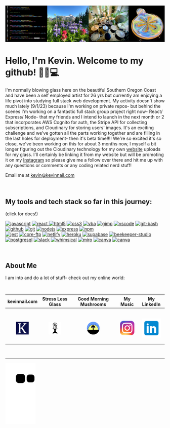 ![banner](banner.png)

# Hello, I'm Kevin.  Welcome to my github! 👋😎💻  

I'm normally blowing glass here on the beautiful Southern Oregon Coast and have been a self employed artist for 26 yrs but currently am enjoying a life pivot into studying full stack web development.  My activity doesn't show much lately (9/1/23) because I'm working on private repos- but behind the scenes I'm working on a fantastic full stack group project right now- React/ Express/ Node- that my friends and I intend to launch in the next month or 2 that incorporates AWS Cognito for auth, the Stripe API for collecting subscriptions, and Cloudinary for storing users' images.  It's an exciting challenge and we've gotten all the parts working together and are filling in the last holes for deployment- then it's beta time!!!!   We're so excited it's so close, we've been working on this for about 3 months now, I myself a bit longer figuring out the Cloudinary technology for my own <a href="[https://www.stresslessglass.kevinnail.com](https://kevinnail.com/)">website</a> uploads for my glass.  I'll certainly be linking it from my website but will be promoting it on my <a href="https://www.instagram.com/stresslessglass">Instagram</a> so please give me a follow over there and hit me up with any questions or comments or any coding related nerd stuff!  

Email me at kevin@kevinnail.com
<br>
<br>
<br>

<h2>My tools and tech stack so far in this journey:</h2>
(click for docs!)
<p align="left">
<a href="https://developer.mozilla.org/en-US/docs/Web/javascript"><img src="https://cdn.jsdelivr.net/gh/devicons/devicon/icons/javascript/javascript-original.svg" alt="javascript" width="35" height="35"/></a>
<a href="https://reactjs.org/docs/getting-started.html"><img src="https://cdn.jsdelivr.net/gh/devicons/devicon/icons/react/react-original.svg"alt="react"width="35"height="35"/> </a>
<a href="https://developer.mozilla.org/en-US/docs/Web/CSS"><img src="https://cdn.jsdelivr.net/gh/devicons/devicon/icons/html5/html5-original.svg" alt="html5" width="35" height="35"/></a>
<a href="https://developer.mozilla.org/en-US/docs/Web/HTML"><img src="https://cdn.jsdelivr.net/gh/devicons/devicon/icons/css3/css3-original.svg" alt="css3" width="35" height="35"/></a>
<a href="https://learn.microsoft.com/en-us/office/vba/api/overview/excel"><img src="https://img2.freepng.fr/20180712/fct/kisspng-visual-basic-for-applications-microsoft-excel-macr-viber-logo-5b47b096a9bdb7.4881573615314249186953.jpg"alt="vba"width="35"height="35"/></a>
<a href="https://www.gimp.org/docs/"><img src="https://vectorified.com/image/gimp-vector-32.png" alt="gimp" width="35" height="35" /></a>
<a href="https://code.visualstudio.com/Docs"><img src="https://cdn.jsdelivr.net/gh/devicons/devicon/icons/vscode/vscode-original.svg" alt="vscode"  width="35" height="35"/></a>
<a href="https://gitforwindows.org/"><img src="https://mccarter.gallerycdn.vsassets.io/extensions/mccarter/start-git-bash/1.2.1/1499505567572/Microsoft.VisualStudio.Services.Icons.Default" alt="git-bash" width="35" height="35"/></a>
<a href="https://docs.github.com/en"><img src="https://gallery.kissclipart.com/20190908/veq/kissclipart-github-icon-logo-icon-media-icon-14f73a17f7bbeb1c.jpg"  alt="github" width="35"  height="35"/></a>
<a href="https://git-scm.com/doc"><img src="https://cdn.jsdelivr.net/gh/devicons/devicon/icons/git/git-original.svg"alt="git" width="35"height="35" /></a>
<a href="https://nodejs.org/en/docs/"><img src="https://cdn.jsdelivr.net/gh/devicons/devicon/icons/nodejs/nodejs-original.svg" alt="nodejs" width="35" height="35"/></a>
<a href="https://expressjs.com/"><img src="https://img.icons8.com/officel/2x/express-js.png" alt="express" width="35" height="35"/></a>
<a href="https://docs.npmjs.com/"><img src="https://cdn.jsdelivr.net/gh/devicons/devicon/icons/npm/npm-original-wordmark.svg"alt="npm" width="35" height="35" /></a><br/>
<a href="https://jestjs.io/docs/getting-started"><img src="https://cdn.jsdelivr.net/gh/devicons/devicon/icons/jest/jest-plain.svg"  alt="jest"  width="35"  height="35"/></a>
<a href="https://www.coreftp.com/doc/"><img src="https://icons.iconarchive.com/icons/hopstarter/sleek-xp-software/256/Core-FTP-icon.png" alt="core-ftp" width="40" height="40"/></a>
<a href="https://docs.netlify.com/"><img src="https://cdn.freebiesupply.com/logos/large/2x/netlify-logo-png-transparent.png"alt="netlify"width="35"height="35" /></a>
<a href="https://devcenter.heroku.com/categories/reference"><img src="https://cdn.jsdelivr.net/gh/devicons/devicon/icons/heroku/heroku-original.svg"alt="heroku"width="35"height="35"/></a>
<a href="https://supabase.com/docs"><img src="https://res.cloudinary.com/practicaldev/image/fetch/s---1zZlXx3--/c_fill,f_auto,fl_progressive,h_320,q_auto,w_320/https://dev-to-uploads.s3.amazonaws.com/uploads/organization/profile_image/1968/c0dbe341-1d94-4192-a93b-921519678894.png"alt="supabase" width="35"height="35" /></a>
<a href="https://docs.beekeeperstudio.io/docs/introduction"><img src="https://ia902906.us.archive.org/14/items/github.com-beekeeper-studio-beekeeper-studio_-_2020-05-31_21-10-07/cover.jpg" alt="beekeeper-studio" width="35" height="35"/></a>
<a href="https://www.postgresql.org/docs/"><img src="https://cdn.jsdelivr.net/gh/devicons/devicon/icons/postgresql/postgresql-original.svg"alt="postgresql"width="35"height="35"/></a>
<a href="https://slack.com/"><img src="https://cdn.jsdelivr.net/gh/devicons/devicon/icons/slack/slack-original.svg"alt="slack"width="35"height="35"/></a>
<a href="https://whimsical.com/docs"><img src="https://static.viget.com/Whimsical.png?mtime=20190204094008&focal=none" alt="whimsical"width="35"height="35"/></a>
<a href="https://miro.com/"><img src="https://cdn-1.webcatalog.io/catalog/miro/miro-icon.png" alt="miro"width="35"height="35"/></a>
<a href="https://www.canva.com/help/about-canva-docs/"><img src="https://cdn.jsdelivr.net/gh/devicons/devicon/icons/canva/canva-original.svg" alt="canva"width="35"height="35"/></a>
<a href="https://cloudinary.com/documentation"><img src="https://res.cloudinary.com/cloudinary/image/upload/new_cloudinary_logo_square.png" alt="canva"width="35"height="35"/></a>  
</p><br>

## About Me

<p align="left">
I am into and do a lot of stuff- check out my online world:</p><br>

| kevinnail.com                                                                                             | Stress Less Glass                                                                                                    | Good Morning Mushrooms                                                                                                      | My Music                                                                                                            | My LinkedIn                                                                                                     |
| --------------------------------------------------------------------------------------------------------- | -------------------------------------------------------------------------------------------------------------------- | --------------------------------------------------------------------------------------------------------------------------- | ------------------------------------------------------------------------------------------------------------------- | --------------------------------------------------------------------------------------------------------------- |
| <br><p align="center"><a href="https://www.kevinnail.com/"><img src="knc-icon.png" width="40px"/></a></p> | <br><p align="center"><a href="https://www.instagram.com/stresslessglass/"><img src="slg.jpg" width="40px"/></a></p> | <br><p align="center"><a href="https://www.instagram.com/good_morning_mushrooms/"><img src="gmm.png" width="40px"/></a></p> | <br><p align="center"><a href="https://www.instagram.com/kevinnail_music/"><img src="ig.png" width="45px"/></a></p> | <br><p align="center"><a href="https://www.linkedin.com/in/kevinnail/"><img src="li.png" width="60px"/></a></p> |

<br>
<hr>

![Snake animation](https://github.com/kevinnail/kevinnail/blob/output/github-contribution-grid-snake.svg)
